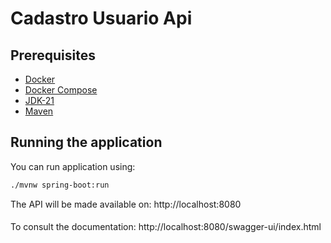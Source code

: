 # Cadastro Usuario Api

## Prerequisites
- [Docker](https://get.docker.com/)
- [Docker Compose](https://docs.docker.com/compose/install/#install-compose)
- [JDK-21](https://jdk.java.net/21/)
- [Maven](https://maven.apache.org/download.cgi)

## Running the application

You can run application using:

```bash
./mvnw spring-boot:run
```

The API will be made available on: http://localhost:8080
####
To consult the documentation: http://localhost:8080/swagger-ui/index.html
